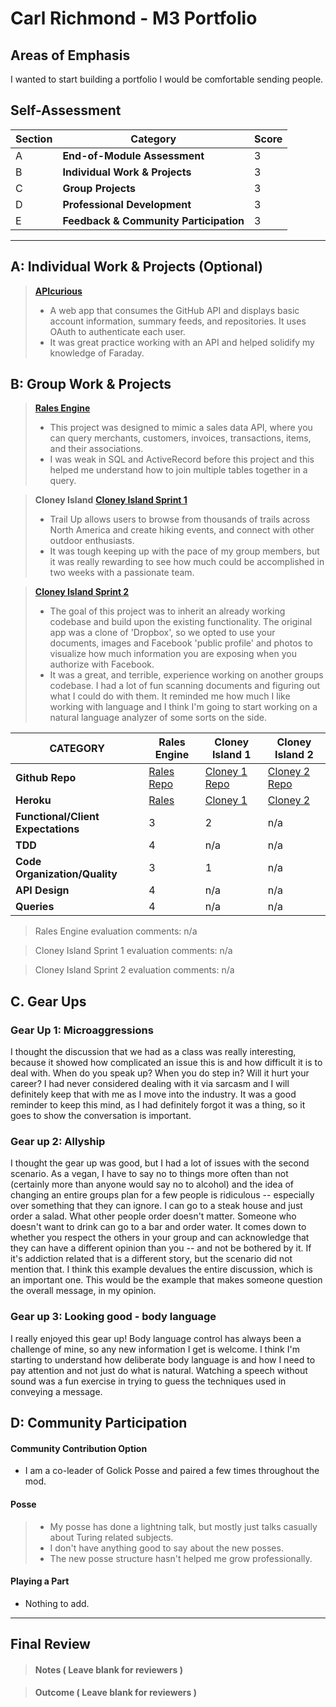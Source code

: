 # Carl Richmond - M3 Portfolio

## Areas of Emphasis

I wanted to start building a portfolio I would be comfortable sending people. 

## Self-Assessment

| Section | Category | Score |
| --- | ----- | --- |
| A | **End-of-Module Assessment** | 3 |
| B | **Individual Work & Projects** | 3|
| C | **Group Projects** | 3 |
| D | **Professional Development** | 3 |
| E | **Feedback & Community Participation** | 3 |

-----------------------

## A: Individual Work & Projects (Optional)

> **[APIcurious](https://github.com/ACC25/consume-github)**
>* A web app that consumes the GitHub API and displays basic account information, summary feeds, and repositories. It uses OAuth to authenticate each user.
>* It was great practice working with an API and helped solidify my knowledge of Faraday.


## B: Group Work & Projects

> **[Rales Engine](https://github.com/ACC25/rails_engine)** 
>* This project was designed to mimic a sales data API, where you can query merchants, customers, invoices, transactions, items, and their associations.
>* I was weak in SQL and ActiveRecord before this project and this helped me understand how to join multiple tables together in a query.

> **Cloney Island**
> **[Cloney Island Sprint 1](https://github.com/ACC25/trail-up)** 
>* Trail Up allows users to browse from thousands of trails across North America and create hiking events, and connect with other outdoor enthusiasts.
>* It was tough keeping up with the pace of my group members, but it was really rewarding to see how much could be accomplished in two weeks with a passionate team.

> **[Cloney Island Sprint 2](https://github.com/squeemishly/dark_clout)** 
>* The goal of this project was to inherit an already working codebase and build upon the existing functionality. The original app was a clone of 'Dropbox', so we opted to use your documents, images and Facebook 'public profile' and photos to visualize how much information you are exposing when you authorize with Facebook.
>* It was a great, and terrible, experience working on another groups codebase. I had a lot of fun scanning documents and figuring out what I could do with them. It reminded me how much I like working with language and I think I'm going to start working on a natural language analyzer of some sorts on the side.

| CATEGORY | Rales Engine | Cloney Island 1 | Cloney Island 2 |
| --- | --- | --- | --- |
| **Github Repo** | [Rales Repo](https://github.com/ACC25/rails_engine) | [Cloney 1 Repo](https://github.com/ACC25/trail-up) | [Cloney 2 Repo](https://github.com/squeemishly/dark_clout) |
| **Heroku** | [Rales](https://github.com/ACC25/rails_engine) | [Cloney 1](https://trail-up.herokuapp.com/) | [Cloney 2](https://github.com/squeemishly/dark_clout) |
| **Functional/Client Expectations** | 3 | 2 | n/a |
| **TDD** | 4 | n/a| n/a |
| **Code Organization/Quality** | 3 | 1 | n/a |
| **API Design** | 4 | n/a| n/a |
| **Queries** | 4 | n/a | n/a |

> Rales Engine evaluation comments:
n/a

> Cloney Island Sprint 1 evaluation comments:
n/a

> Cloney Island Sprint 2 evaluation comments:
n/a

## C. **Gear Ups**


### Gear Up 1: Microaggressions

I thought the discussion that we had as a class was really interesting, because it showed how complicated an issue this is and how difficult it is to deal with. When do you speak up? When you do step in? Will it hurt your career? I had never considered dealing with it via sarcasm and I will definitely keep that with me as I move into the industry. It was a good reminder to keep this mind, as I had definitely forgot it was a thing, so it goes to show the conversation is important.

### Gear up 2: Allyship

 I thought the gear up was good, but I had a lot of issues with the second scenario. As a vegan, I have to say no to things more often than not (certainly more than anyone would say no to alcohol) and the idea of changing an entire groups plan for a few people is ridiculous -- especially over something that they can ignore. I can go to a steak house and just order a salad. What other people order doesn't matter. Someone who doesn't want to drink can go to a bar and order water. It comes down to whether you respect the others in your group and can acknowledge that they can have a different opinion than you -- and not be bothered by it. If it's addiction related that is a different story, but the scenario did not mention that. I think this example devalues the entire discussion, which is an important one. This would be the example that makes someone question the overall message, in my opinion.

### Gear up 3: Looking good - body language

I really enjoyed this gear up! Body language control has always been a challenge of mine, so any new information I get is welcome. I think I'm starting to understand how deliberate body language is and how I need to pay attention and not just do what is natural. Watching a speech without sound was a fun exercise in trying to guess the techniques used in conveying a message.  

## D: Community Participation

#### **Community Contribution Option**
* I am a co-leader of Golick Posse and paired a few times throughout the mod. 

#### **Posse**
  >* My posse has done a lightning talk, but mostly just talks casually about Turing related subjects.  
  >* I don't have anything good to say about the new posses. 
  >* The new posse structure hasn't helped me grow professionally. 

#### **Playing a Part**

* Nothing to add. 

------------------

## Final Review

> #### Notes ( Leave blank for reviewers )

> #### Outcome ( Leave blank for reviewers )
